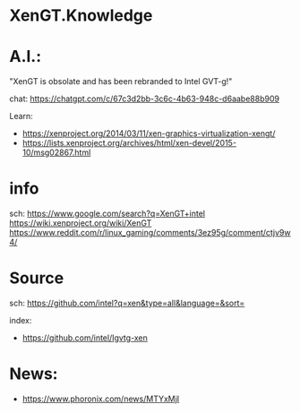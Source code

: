 # XenGT.Knowledge
# A.I.:
"XenGT is obsolate and has been rebranded to Intel GVT-g!"

chat: https://chatgpt.com/c/67c3d2bb-3c6c-4b63-948c-d6aabe88b909

Learn:
- https://xenproject.org/2014/03/11/xen-graphics-virtualization-xengt/
- https://lists.xenproject.org/archives/html/xen-devel/2015-10/msg02867.html

# info
sch: https://www.google.com/search?q=XenGT+intel https://wiki.xenproject.org/wiki/XenGT https://www.reddit.com/r/linux_gaming/comments/3ez95g/comment/ctjv9w4/

# Source
sch: https://github.com/intel?q=xen&type=all&language=&sort=

index:
- https://github.com/intel/Igvtg-xen

# News:
- https://www.phoronix.com/news/MTYxMjI
